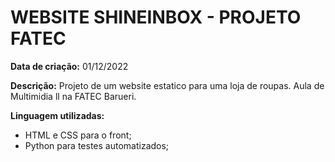 # WEBSITE SHINEINBOX - PROJETO FATEC 

**Data de criação:** 01/12/2022

**Descrição:** Projeto de um website estatico para uma loja de roupas. Aula de Multimidia ll na FATEC Barueri.

**Linguagem utilizadas:**
- HTML e CSS para o front;
- Python para testes automatizados;

